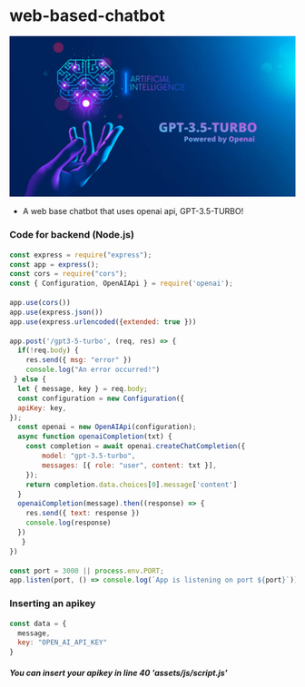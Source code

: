 # web-based-chatbot

![Thumbnail](https://github.com/libyzxy0/web-based-chatbot/blob/main/assets/image/thumbnail.png?raw=true)
* A web base chatbot that uses openai api, GPT-3.5-TURBO!


### Code for backend (Node.js)

```javascript
const express = require("express");
const app = express();
const cors = require("cors");
const { Configuration, OpenAIApi } = require('openai');

app.use(cors())
app.use(express.json())
app.use(express.urlencoded({extended: true }))

app.post('/gpt3-5-turbo', (req, res) => {
  if(!req.body) {
    res.send({ msg: "error" })
    console.log("An error occurred!")
 } else {
  let { message, key } = req.body;
  const configuration = new Configuration({
  apiKey: key,
});
  const openai = new OpenAIApi(configuration);
  async function openaiCompletion(txt) {
    const completion = await openai.createChatCompletion({
        model: "gpt-3.5-turbo",
        messages: [{ role: "user", content: txt }],
    });
    return completion.data.choices[0].message['content']
  } 
  openaiCompletion(message).then((response) => {
    res.send({ text: response })
    console.log(response)
  })
   } 
})

const port = 3000 || process.env.PORT;
app.listen(port, () => console.log(`App is listening on port ${port}`))
```
### Inserting an apikey
```javascript 
const data = {
  message, 
  key: "OPEN_AI_API_KEY"
}
```

##### You can insert your apikey in line 40 'assets/js/script.js'

